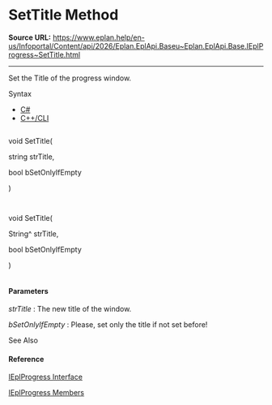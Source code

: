 # SetTitle Method

**Source URL:** https://www.eplan.help/en-us/Infoportal/Content/api/2026/Eplan.EplApi.Baseu~Eplan.EplApi.Base.IEplProgress~SetTitle.html

---

Set the Title of the progress window.

Syntax

- [C#](#i-syntax-CS)
- [C++/CLI](#i-syntax-CPP2005)

```
```
void SetTitle( 
   string strTitle,
   bool bSetOnlyIfEmpty
)
```
```

```
```
void SetTitle( 
   String^ strTitle,
   bool bSetOnlyIfEmpty
)
```
```

#### Parameters

*strTitle*
:   The new title of the window.

*bSetOnlyIfEmpty*
:   Please, set only the title if not set before!



See Also

#### Reference

[IEplProgress Interface](Eplan.EplApi.Baseu~Eplan.EplApi.Base.IEplProgress.html)
  
[IEplProgress Members](Eplan.EplApi.Baseu~Eplan.EplApi.Base.IEplProgress_members.html)